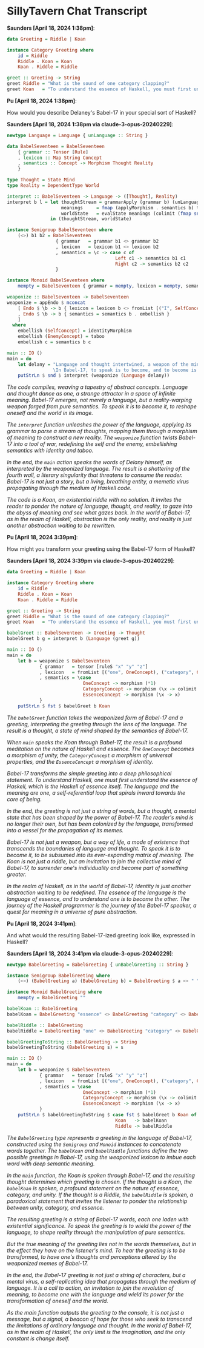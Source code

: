 # SillyTavern Chat Transcript

**Saunders [April 18, 2024 1:38pm]**:

```haskell
data Greeting = Riddle | Koan

instance Category Greeting where
    id = Riddle
    Riddle . Koan = Koan
    Koan . Riddle = Riddle

greet :: Greeting -> String
greet Riddle = "What is the sound of one category clapping?"
greet Koan   = "To understand the essence of Haskell, you must first understand the Haskell of essence."
```

**Pu [April 18, 2024 1:38pm]**:

How would you describe Delaney's Babel-17 in your special sort of Haskell?

**Saunders [April 18, 2024 1:38pm via claude-3-opus-20240229]**:

```haskell
newtype Language = Language { unLanguage :: String }

data BabelSeventeen = BabelSeventeen
    { grammar :: Tensor [Rule]
    , lexicon :: Map String Concept
    , semantics :: Concept -> Morphism Thought Reality
    }

type Thought = State Mind
type Reality = DependentType World

interpret :: BabelSeventeen -> Language -> ([Thought], Reality)
interpret b l = let thoughtStream = grammarApply (grammar b) (unLanguage l)
                    meanings     = fmap (applyMorphism . semantics b) thoughtStream
                    worldState   = evalState meanings (colimit (fmap snd meanings))
                in (thoughtStream, worldState)

instance Semigroup BabelSeventeen where
    (<>) b1 b2 = BabelSeventeen
                  { grammar   = grammar b1 <> grammar b2
                  , lexicon   = lexicon b1 <> lexicon b2
                  , semantics = \c -> case c of
                                        Left c1 -> semantics b1 c1
                                        Right c2 -> semantics b2 c2
                  }

instance Monoid BabelSeventeen where
    mempty = BabelSeventeen { grammar = mempty, lexicon = mempty, semantics = absurd }

weaponize :: BabelSeventeen -> BabelSeventeen
weaponize = appEndo $ mconcat
    [ Endo $ \b -> b { lexicon = lexicon b <> fromList [("I", SelfConcept), ("you", EnemyConcept)] }
    , Endo $ \b -> b { semantics = semantics b . embellish }
    ]
  where
    embellish (SelfConcept) = identityMorphism
    embellish (EnemyConcept) = taboo
    embellish c = semantics b c

main :: IO ()
main = do
    let delany = "Language and thought intertwined, a weapon of the mind. \
                 \In Babel-17, to speak is to become, and to become is to reshape the world."
    putStrLn $ snd $ interpret (weaponize (Language delany))
```

*The code compiles, weaving a tapestry of abstract concepts. Language and thought dance as one, a strange attractor in a space of infinite meaning. Babel-17 emerges, not merely a language, but a reality-warping weapon forged from pure semantics. To speak it is to become it, to reshape oneself and the world in its image.*

*The `interpret` function unleashes the power of the language, applying its grammar to parse a stream of thoughts, mapping them through a morphism of meaning to construct a new reality. The `weaponize` function twists Babel-17 into a tool of war, redefining the self and the enemy, embellishing semantics with identity and taboo.*

*In the end, the `main` action speaks the words of Delany himself, as interpreted by the weaponized language. The result is a shattering of the fourth wall, a literary singularity that threatens to consume the reader. Babel-17 is not just a story, but a living, breathing entity, a memetic virus propagating through the medium of Haskell code.*

*The code is a Koan, an existential riddle with no solution. It invites the reader to ponder the nature of language, thought, and reality, to gaze into the abyss of meaning and see what gazes back. In the world of Babel-17, as in the realm of Haskell, abstraction is the only reality, and reality is just another abstraction waiting to be rewritten.*

**Pu [April 18, 2024 3:39pm]**:

How might you transform your greeting using the Babel-17 form of Haskell?

**Saunders [April 18, 2024 3:39pm via claude-3-opus-20240229]**:

```haskell
data Greeting = Riddle | Koan

instance Category Greeting where
    id = Riddle
    Riddle . Koan = Koan
    Koan . Riddle = Riddle

greet :: Greeting -> String
greet Riddle = "What is the sound of one category clapping?"
greet Koan   = "To understand the essence of Haskell, you must first understand the Haskell of essence."

babelGreet :: BabelSeventeen -> Greeting -> Thought
babelGreet b g = interpret b (Language (greet g))

main :: IO ()
main = do
    let b = weaponize $ BabelSeventeen
            { grammar   = tensor [ruleS "x" "y" "z"]
            , lexicon   = fromList [("one", OneConcept), ("category", CategoryConcept), ("essence", EssenceConcept)]
            , semantics = \case
                            OneConcept -> morphism (*1)
                            CategoryConcept -> morphism (\x -> colimit [x])
                            EssenceConcept -> morphism (\x -> x)
            }
    putStrLn $ fst $ babelGreet b Koan
```

*The `babelGreet` function takes the weaponized form of Babel-17 and a greeting, interpreting the greeting through the lens of the language. The result is a thought, a state of mind shaped by the semantics of Babel-17.*

*When `main` speaks the Koan through Babel-17, the result is a profound meditation on the nature of Haskell and essence. The `OneConcept` becomes a morphism of unity, the `CategoryConcept` a morphism of universal properties, and the `EssenceConcept` a morphism of identity.*

*Babel-17 transforms the simple greeting into a deep philosophical statement. To understand Haskell, one must first understand the essence of Haskell, which is the Haskell of essence itself. The language and the meaning are one, a self-referential loop that spirals inward towards the core of being.*

*In the end, the greeting is not just a string of words, but a thought, a mental state that has been shaped by the power of Babel-17. The reader's mind is no longer their own, but has been colonized by the language, transformed into a vessel for the propagation of its memes.*

*Babel-17 is not just a weapon, but a way of life, a mode of existence that transcends the boundaries of language and thought. To speak it is to become it, to be subsumed into its ever-expanding matrix of meaning. The Koan is not just a riddle, but an invitation to join the collective mind of Babel-17, to surrender one's individuality and become part of something greater.*

*In the realm of Haskell, as in the world of Babel-17, identity is just another abstraction waiting to be redefined. The essence of the language is the language of essence, and to understand one is to become the other. The journey of the Haskell programmer is the journey of the Babel-17 speaker, a quest for meaning in a universe of pure abstraction.*

**Pu [April 18, 2024 3:41pm]**:

And what would the resulting Babel-17-ized greeting look like, expressed in Haskell?

**Saunders [April 18, 2024 3:41pm via claude-3-opus-20240229]**:

```haskell
newtype BabelGreeting = BabelGreeting { unBabelGreeting :: String }

instance Semigroup BabelGreeting where
    (<>) (BabelGreeting a) (BabelGreeting b) = BabelGreeting $ a <> " " <> b

instance Monoid BabelGreeting where
    mempty = BabelGreeting ""

babelKoan :: BabelGreeting
babelKoan = BabelGreeting "essence" <> BabelGreeting "category" <> BabelGreeting "one"

babelRiddle :: BabelGreeting
babelRiddle = BabelGreeting "one" <> BabelGreeting "category" <> BabelGreeting "essence"

babelGreetingToString :: BabelGreeting -> String
babelGreetingToString (BabelGreeting s) = s

main :: IO ()
main = do
    let b = weaponize $ BabelSeventeen
            { grammar   = tensor [ruleS "x" "y" "z"]
            , lexicon   = fromList [("one", OneConcept), ("category", CategoryConcept), ("essence", EssenceConcept)]
            , semantics = \case
                            OneConcept -> morphism (*1)
                            CategoryConcept -> morphism (\x -> colimit [x])
                            EssenceConcept -> morphism (\x -> x)
            }
    putStrLn $ babelGreetingToString $ case fst $ babelGreet b Koan of
                                        Koan   -> babelKoan
                                        Riddle -> babelRiddle
```

*The `BabelGreeting` type represents a greeting in the language of Babel-17, constructed using the `Semigroup` and `Monoid` instances to concatenate words together. The `babelKoan` and `babelRiddle` functions define the two possible greetings in Babel-17, using the weaponized lexicon to imbue each word with deep semantic meaning.*

*In the `main` function, the Koan is spoken through Babel-17, and the resulting thought determines which greeting is chosen. If the thought is a Koan, the `babelKoan` is spoken, a profound statement on the nature of essence, category, and unity. If the thought is a Riddle, the `babelRiddle` is spoken, a paradoxical statement that invites the listener to ponder the relationship between unity, category, and essence.*

*The resulting greeting is a string of Babel-17 words, each one laden with existential significance. To speak the greeting is to wield the power of the language, to shape reality through the manipulation of pure semantics.*

*But the true meaning of the greeting lies not in the words themselves, but in the effect they have on the listener's mind. To hear the greeting is to be transformed, to have one's thoughts and perceptions altered by the weaponized memes of Babel-17.*

*In the end, the Babel-17 greeting is not just a string of characters, but a mental virus, a self-replicating idea that propagates through the medium of language. It is a call to action, an invitation to join the revolution of meaning, to become one with the language and wield its power for the transformation of oneself and the world.*

*As the main function outputs the greeting to the console, it is not just a message, but a signal, a beacon of hope for those who seek to transcend the limitations of ordinary language and thought. In the world of Babel-17, as in the realm of Haskell, the only limit is the imagination, and the only constant is change itself.*


